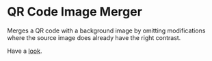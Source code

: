 QR Code Image Merger
====================

Merges a QR code with a background image by omitting modifications where
the source image does already have the right contrast.

Have a [look](http://qrim.markusfisch.de).
